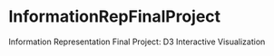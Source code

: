 # InformationRepFinalProject
Information Representation Final Project: D3 Interactive Visualization 
